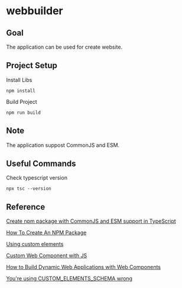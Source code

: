 # webbuilder

## Goal

The application can be used for create website.

## Project Setup

Install Libs

```
npm install
```

Build Project

```
npm run build
```

## Note

The application suppost CommonJS and ESM.

## Useful Commands

Check typescript version

```
npx tsc --version
```

## Reference

[Create npm package with CommonJS and ESM support in TypeScript](https://blog.mastykarz.nl/create-npm-package-commonjs-esm-typescript/)

[How To Create An NPM Package](https://www.totaltypescript.com/how-to-create-an-npm-package)

[Using custom elements](https://developer.mozilla.org/en-US/docs/Web/API/Web_components/Using_custom_elements)

[Custom Web Component with JS](https://medium.com/@rdvndmrc/custom-web-component-with-js-22c4fa4eb678)

[How to Build Dynamic Web Applications with Web Components](https://blog.pixelfreestudio.com/how-to-build-dynamic-web-applications-with-web-components/)

[You're using CUSTOM_ELEMENTS_SCHEMA wrong](https://manuel-rauber.com/2021/02/23/youre-using-custom_elements_schema-wrong/)